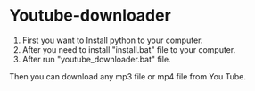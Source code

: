 # Youtube-downloader

1. First you want to Install python to your computer.
2. After you need to install "install.bat" file to your computer.
3. After run "youtube_downloader.bat" file.

Then you can download any mp3 file or mp4 file from You Tube.

